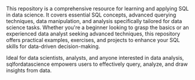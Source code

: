 This repository is a comprehensive resource for learning and applying SQL in data science. It covers essential SQL concepts, advanced querying techniques, data manipulation, and analysis specifically tailored for data science tasks. Whether you're a beginner looking to grasp the basics or an experienced data analyst seeking advanced techniques, this repository offers practical examples, exercises, and projects to enhance your SQL skills for data-driven decision-making.

Ideal for data scientists, analysts, and anyone interested in data analysis, sqlfordatascience empowers users to effectively query, analyze, and draw insights from data.
